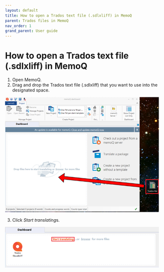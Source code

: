 ```yaml
---
layout: default
title: How to open a Trados text file (.sdlxliff) in MemoQ
parent: Trados files in MemoQ
nav_order: 1
grand_parent: User guide
---
```


# How to open a Trados text file (.sdlxliff) in MemoQ

1.	Open MemoQ.
2.	Drag and drop the Trados text file (.sdlxliff) that you want to use into the designated space.

![](../../../assets/images/Picture1.png)

3.	Click *Start translating*s.

![](../../../assets/images/Picture2.png)